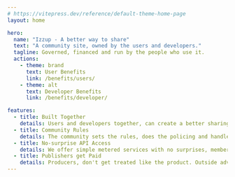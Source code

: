 ```yaml
---
# https://vitepress.dev/reference/default-theme-home-page
layout: home

hero:
  name: "Izzup - A better way to share"
  text: "A community site, owned by the users and developers."
  tagline: Governed, financed and run by the people who use it.
  actions:
    - theme: brand
      text: User Benefits
      link: /benefits/users/
    - theme: alt
      text: Developer Benefits
      link: /benefits/developer/

features:
  - title: Built Together
    details: Users and developers together, can create a better sharing platform. We bring caring to sharing.
  - title: Community Rules
    details: The community sets the rules, does the policing and handles infractions via an internal court system.
  - title: No-surprise API Access
    details: We offer simple metered services with no surprises, members vote on any changes to the API policies or pricing.
  - title: Publishers get Paid
    details: Producers, don't get treated like the product. Outside advertising revenue is shared with the producers of the content. 
---
```


